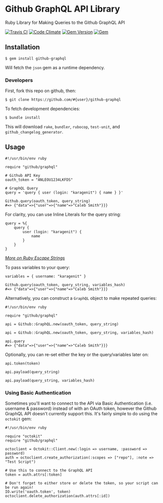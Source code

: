 # Github GraphQL API Library

Ruby Library for Making Queries to the Github GraphQL API

[![Travis CI](https://img.shields.io/travis/karagenit/github-graphql.svg?style=flat-square)](https://travis-ci.org/karagenit/github-graphql)
[![Code Climate](https://img.shields.io/codeclimate/github/karagenit/github-graphql.svg?style=flat-square)](https://codeclimate.com/github/karagenit/github-graphql)
[![Gem Version](https://img.shields.io/gem/v/github-graphql.svg?style=flat-square)](https://rubygems.org/gems/github-graphql)
[![Gem](https://img.shields.io/gem/dt/github-graphql.svg?style=flat-square)](https://rubygems.org/gems/github-graphql)

## Installation

```
$ gem install github-graphql
```

Will fetch the `json` gem as a runtime dependency.

### Developers

First, fork this repo on github, then:

```
$ git clone https://github.com/#{user}/github-graphql
```

To fetch development dependencies:

```
$ bundle install
```

This will download `rake`, `bundler`, `rubocop`, `test-unit`, and `github_changelog_generator`.

## Usage

```
#!/usr/bin/env ruby

require "github/graphql"

# Github API Key
oauth_token = "ANLEOU1234LKFDS"

# GraphQL Query
query = 'query { user (login: "karagenit") { name } }'

Github.query(oauth_token, query_string)
#=> {"data"=>{"user"=>{"name"=>"Caleb Smith"}}}
```

For clarity, you can use Inline Literals for the query string:

```
query = %{
    query { 
        user (login: "karagenit") {
            name
        }
    }
}
```

*[More on Ruby Escape Strings](https://en.wikibooks.org/wiki/Ruby_Programming/Syntax/Literals#The_%_Notation)*

To pass variables to your query:

```
variables = { username: "karagenit" }

Github.query(oauth_token, query_string, variables_hash)
#=> {"data"=>{"user"=>{"name"=>"Caleb Smith"}}}
```

Alternatively, you can construct a `GraphQL` object to make repeated queries:

```
#!/usr/bin/env ruby

require "github/graphql"

api = Github::GraphQL.new(oauth_token, query_string)

api = Github::GraphQL.new(oauth_token, query_string, variables_hash)

api.query
#=> {"data"=>{"user"=>{"name"=>"Caleb Smith"}}}
```

Optionally, you can re-set either the key or the query/variables later on:

```
api.token(token)

api.payload(query_string)

api.payload(query_string, variables_hash)
```

### Using Basic Authentication

Sometimes you'll want to connect to the API via Basic Authentication (i.e. username & password) instead of with an OAuth token, however the Github GraphQL API doesn't currently support this. It's fairly simple to do using the `octokit` gem:

```
#!/usr/bin/env ruby

require "octokit"
require "github/graphql"

octoclient = Octokit::Client.new(:login => username, :password => password)
auth = octoclient.create_authorization(:scopes => ["repo"], :note => "Test Script")

# Use this to connect to the GraphQL API
token = auth.attrs[:token]

# Don't forget to either store or delete the token, so your script can be run again!
IO.write('oauth.token', token)
octoclient.delete_authorization(auth.attrs[:id])
```

